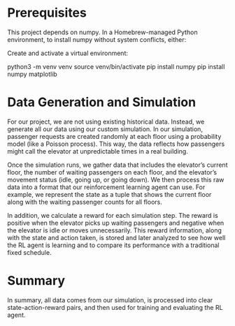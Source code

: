 # Prerequisites

This project depends on numpy. In a Homebrew-managed Python environment, to install numpy without system conflicts, either:

Create and activate a virtual environment:

python3 -m venv venv
source venv/bin/activate
pip install numpy
pip install numpy matplotlib     


# Data Generation and Simulation

For our project, we are not using existing historical data. Instead, we generate all our data using our custom simulation. In our simulation, passenger requests are created randomly at each floor using a probability model (like a Poisson process). This way, the data reflects how passengers might call the elevator at unpredictable times in a real building.

Once the simulation runs, we gather data that includes the elevator’s current floor, the number of waiting passengers on each floor, and the elevator’s movement status (idle, going up, or going down). We then process this raw data into a format that our reinforcement learning agent can use. For example, we represent the state as a tuple that shows the current floor along with the waiting passenger counts for all floors.

In addition, we calculate a reward for each simulation step. The reward is positive when the elevator picks up waiting passengers and negative when the elevator is idle or moves unnecessarily. This reward information, along with the state and action taken, is stored and later analyzed to see how well the RL agent is learning and to compare its performance with a traditional fixed schedule.

# Summary

In summary, all data comes from our simulation, is processed into clear state-action-reward pairs, and then used for training and evaluating the RL agent.

